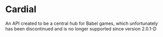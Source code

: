 # Cardial

An API created to be a central hub for Babel games, which unfortunately has been discontinued and is no longer supported since version 2.0.1-D

